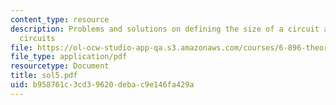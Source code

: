 ```yaml
---
content_type: resource
description: Problems and solutions on defining the size of a circuit ans 'c-slow'
  circuits
file: https://ol-ocw-studio-app-qa.s3.amazonaws.com/courses/6-896-theory-of-parallel-hardware-sma-5511-spring-2004/b958761c3cd39620debac9e146fa429a_sol5.pdf
file_type: application/pdf
resourcetype: Document
title: sol5.pdf
uid: b958761c-3cd3-9620-deba-c9e146fa429a
---
```

